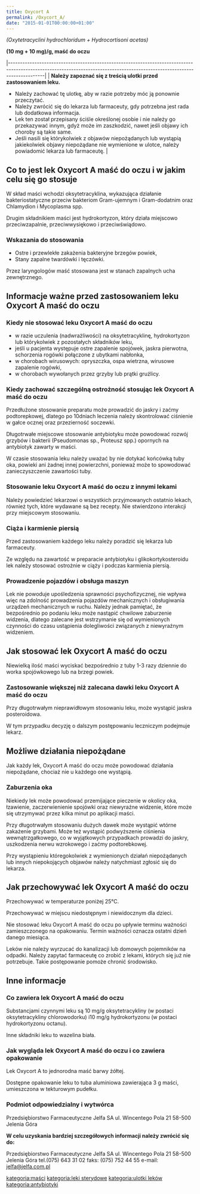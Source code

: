 ```yaml
---
title: Oxycort A
permalink: /Oxycort_A/
date: "2015-01-01T00:00:00+01:00"
---
```


*(Oxytetracyclini hydrochloridum + Hydrocortisoni acetas)*

**(10 mg + 10 mg)/g, maść do oczu**

|---------------------------------------------------------------------------------------------------------------------------------------------------------------------------|
| **Należy zapoznać się z treścią ulotki przed zastosowaniem leku.**

 -   Należy zachować tę ulotkę, aby w razie potrzeby móc ją ponownie przeczytać.
 -   Należy zwrócić się do lekarza lub farmaceuty, gdy potrzebna jest rada lub dodatkowa informacja.
 -   Lek ten został przepisany ściśle określonej osobie i nie należy go przekazywać innym, gdyż może im zaszkodzić, nawet jeśli objawy ich choroby są takie same.
 -   Jeśli nasili się którykolwiek z objawów niepożądanych lub wystąpią jakiekolwiek objawy niepożądane nie wymienione w ulotce, należy powiadomić lekarza lub farmaceutę.  |

Co to jest lek Oxycort A maść do oczu i w jakim celu się go stosuje
-------------------------------------------------------------------

W skład maści wchodzi oksytetracyklina, wykazująca działanie bakteriostatyczne przeciw bakteriom Gram-ujemnym i Gram-dodatnim oraz Chlamydion i Mycoplasma spp.

Drugim składnikiem maści jest hydrokortyzon, który działa miejscowo przeciwzapalnie, przeciwwysiękowo i przeciwświądowo.

### Wskazania do stosowania

-   Ostre i przewlekłe zakażenia bakteryjne brzegów powiek,
-   Stany zapalne twardówki i tęczówki.

Przez laryngologów maść stosowana jest w stanach zapalnych ucha zewnętrznego.

Informacje ważne przed zastosowaniem leku Oxycort A maść do oczu
----------------------------------------------------------------

### Kiedy nie stosować leku Oxycort A maść do oczu

-   w razie uczulenia (nadwrażliwości) na oksytetracyklinę, hydrokortyzon lub którykolwiek z pozostałych składników leku,
-   jeśli u pacjenta występuje ostre zapalenie spojówek, jaskra pierwotna, schorzenia rogówki połączone z ubytkami nabłonka,
-   w chorobach wirusowych: opryszczka, ospa wietrzna, wirusowe zapalenie rogówki,
-   w chorobach wywołanych przez grzyby lub prątki gruźlicy.

### Kiedy zachować szczególną ostrożność stosując lek Oxycort A maść do oczu

Przedłużone stosowanie preparatu może prowadzić do jaskry i zaćmy podtorepkowej, dlatego po 10dniach leczenia należy skontrolować ciśnienie w gałce ocznej oraz przezierność soczewki.

Długotrwałe miejscowe stosowanie antybiotyku może powodować rozwój grzybów i bakterii (Pseudomonas sp., Proteusz spp.) opornych na antybiotyk zawarty w maści.

W czasie stosowania leku należy uważać by nie dotykać końcówką tuby oka, powieki ani żadnej innej powierzchni, ponieważ może to spowodować zanieczyszczenie zawartości tuby.

### Stosowanie leku Oxycort A maść do oczu z innymi lekami

Należy powiedzieć lekarzowi o wszystkich przyjmowanych ostatnio lekach, również tych, które wydawane są bez recepty. Nie stwierdzono interakcji przy miejscowym stosowaniu.

### Ciąża i karmienie piersią

Przed zastosowaniem każdego leku należy poradzić się lekarza lub farmaceuty.

Ze względu na zawartość w preparacie antybiotyku i glikokortykosteroidu lek należy stosować ostrożnie w ciąży i podczas karmienia piersią.

### Prowadzenie pojazdów i obsługa maszyn

Lek nie powoduje upośledzenia sprawności psychofizycznej, nie wpływa więc na zdolność prowadzenia pojazdów mechanicznych i obsługiwania urządzeń mechanicznych w ruchu. Należy jednak pamiętać, że bezpośrednio po podaniu leku może nastąpić chwilowe zaburzenie widzenia, dlatego zalecane jest wstrzymanie się od wymienionych czynności do czasu ustąpienia dolegliwości związanych z niewyraźnym widzeniem.

Jak stosować lek Oxycort A maść do oczu
---------------------------------------

Niewielką ilość maści wyciskać bezpośrednio z tuby 1-3 razy dziennie do worka spojówkowego lub na brzegi powiek.

### Zastosowanie większej niż zalecana dawki leku Oxycort A maść do oczu

Przy długotrwałym nieprawidłowym stosowaniu leku, może wystąpić jaskra posteroidowa.

W tym przypadku decyzję o dalszym postępowaniu leczniczym podejmuje lekarz.

Możliwe działania niepożądane
-----------------------------

Jak każdy lek, Oxycort A maść do oczu może powodować działania niepożądane, chociaż nie u każdego one wystąpią.

### Zaburzenia oka

Niekiedy lek może powodować przemijające pieczenie w okolicy oka, łzawienie, zaczerwienienie spojówki oraz niewyraźne widzenie, które może się utrzymywać przez kilka minut po aplikacji maści.

Przy długotrwałym stosowaniu dużych dawek może wystąpić wtórne zakażenie grzybami. Może też wystąpić podwyższenie ciśnienia wewnątrzgałkowego, co w wyjątkowych przypadkach prowadzi do jaskry, uszkodzenia nerwu wzrokowego i zaćmy podtorebkowej.

Przy wystąpieniu któregokolwiek z wymienionych działań niepożądanych lub innych niepokojących objawów należy natychmiast zgłosić się do lekarza.

Jak przechowywać lek Oxycort A maść do oczu
-------------------------------------------

Przechowywać w temperaturze poniżej 25°C.

Przechowywać w miejscu niedostępnym i niewidocznym dla dzieci.

Nie stosować leku Oxycort A maść do oczu po upływie terminu ważności zamieszczonego na opakowaniu. Termin ważności oznacza ostatni dzień danego miesiąca.

Leków nie należy wyrzucać do kanalizacji lub domowych pojemników na odpadki. Należy zapytać farmaceutę co zrobić z lekami, których się już nie potrzebuje. Takie postępowanie pomoże chronić środowisko.

Inne informacje
---------------

### Co zawiera lek Oxycort A maść do oczu

Substancjami czynnymi leku są 10 mg/g oksytetracykliny (w postaci oksytetracykliny chlorowodorku) i10 mg/g hydrokortyzonu (w postaci hydrokortyzonu octanu).

Inne składniki leku to wazelina biała.

### Jak wygląda lek Oxycort A maść do oczu i co zawiera opakowanie

Lek Oxycort A to jednorodna maść barwy żółtej.

Dostępne opakowanie leku to tuba aluminiowa zawierająca 3 g maści, umieszczona w tekturowym pudełku.

### Podmiot odpowiedzialny i wytwórca

Przedsiębiorstwo Farmaceutyczne Jelfa SA
ul. Wincentego Pola 21
58-500 Jelenia Góra

**W celu uzyskania bardziej szczegółowych informacji należy zwrócić się do:**

Przedsiębiorstwo Farmaceutyczne Jelfa SA
ul. Wincentego Pola 21
58-500 Jelenia Góra
tel.(075) 643 31 02
faks: (075) 752 44 55
e-mail: jelfa@jelfa.com.pl

[kategoria:maści](/atopedia/kategoria:maści "wikilink") [kategoria:leki sterydowe](/atopedia/kategoria:leki_sterydowe "wikilink") [kategoria:ulotki leków](/atopedia/kategoria:ulotki_leków "wikilink") [kategoria:antybiotyki](/atopedia/kategoria:antybiotyki "wikilink")